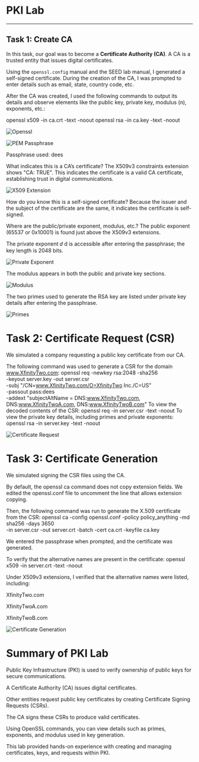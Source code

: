 

# PKI Lab

---

## Task 1: Create CA

In this task, our goal was to become a **Certificate Authority (CA)**. A CA is a trusted entity that issues digital certificates.

Using the `openssl.config` manual and the SEED lab manual, I generated a self-signed certificate. During the creation of the CA, I was prompted to enter details such as email, state, country code, etc.

After the CA was created, I used the following commands to output its details and observe elements like the public key, private key, modulus \(n\), exponents, etc.:


openssl x509 -in ca.crt -text -noout
openssl rsa -in ca.key -text -noout

![Openssl](https://media.discordapp.net/attachments/1174554222323318844/1398040454691553351/PKI_1.png?ex=6883ea22&is=688298a2&hm=6afc0f32dff1159f5ce6203cca847009b1199ac971ce39fd012b90f66ec84387&=&format=webp&quality=lossless)

![PEM Passphrase](https://media.discordapp.net/attachments/1174554222323318844/1398040454100160603/PKI_2.png?ex=6883ea22&is=688298a2&hm=8d4887c524110d71696e2ae42a15c3c418e99efffb94b85e1e84befb4674fff2&=&format=webp&quality=lossless)

Passphrase used: dees

What indicates this is a CA’s certificate?
The X509v3 constraints extension shows "CA: TRUE". This indicates the certificate is a valid CA certificate, establishing trust in digital communications.

![X509 Extension](https://media.discordapp.net/attachments/1174554222323318844/1398040453839851602/PKI_3.png?ex=6883ea22&is=688298a2&hm=4a2072158fea5d341a93bf124e1cfd4c55fe56e5edb390ed54f350b873f3e86c&=&format=webp&quality=lossless)

How do you know this is a self-signed certificate?
Because the issuer and the subject of the certificate are the same, it indicates the certificate is self-signed.

Where are the public/private exponent, modulus, etc.?
The public exponent (65537 or 0x10001) is found just above the X509v3 extensions.

The private exponent 
𝑑
d is accessible after entering the passphrase; the key length is 2048 bits.

![Private Exponent](https://media.discordapp.net/attachments/1174554222323318844/1398040453630263316/private_exponent.png?ex=6883ea22&is=688298a2&hm=667fcbb3488988c2d181cc808e9e3c35aa9af09f8d0262e99f6536afa0b4c0cc&=&format=webp&quality=lossless)

The modulus appears in both the public and private key sections.

![Modulus](https://media.discordapp.net/attachments/1174554222323318844/1398040453374414980/modulus.png?ex=6883ea22&is=688298a2&hm=071c4ab183923d0979f8e956e1fd0587afb0fc4bc60bf0fbf76cd9fce4a6ff72&=&format=webp&quality=lossless)

The two primes used to generate the RSA key are listed under private key details after entering the passphrase.

![Primes](https://media.discordapp.net/attachments/1174554222323318844/1398040453131272305/primes.png?ex=6883ea22&is=688298a2&hm=797ec6df1edde1845659edd8ee686752080667309fcf2f3321342a1dbcbdd92c&=&format=webp&quality=lossless)

# Task 2: Certificate Request (CSR)
We simulated a company requesting a public key certificate from our CA.

The following command was used to generate a CSR for the domain www.XfinityTwo.com:
openssl req -newkey rsa:2048 -sha256 \
  -keyout server.key -out server.csr \
  -subj "/CN=www.XfinityTwo.com/O=XfinityTwo Inc./C=US" \
  -passout pass:dees \
  -addext "subjectAltName = DNS:www.XfinityTwo.com, DNS:www.XfinityTwoA.com, DNS:www.XfinityTwoB.com"
To view the decoded contents of the CSR:
openssl req -in server.csr -text -noout
To view the private key details, including primes and private exponents:
openssl rsa -in server.key -text -noout

![Certificate Request](https://media.discordapp.net/attachments/1174554222323318844/1398040452808315022/certificate_request.png?ex=6883ea22&is=688298a2&hm=90b0a32b6ba183f7891bb8060ac7ceed0db920272b9154f02d45efee5ed70d76&=&format=webp&quality=lossless)

# Task 3: Certificate Generation
We simulated signing the CSR files using the CA.

By default, the openssl ca command does not copy extension fields. We edited the openssl.conf file to uncomment the line that allows extension copying.

Then, the following command was run to generate the X.509 certificate from the CSR:
openssl ca -config openssl.conf -policy policy_anything -md sha256 -days 3650 \
  -in server.csr -out server.crt -batch -cert ca.crt -keyfile ca.key


We entered the passphrase when prompted, and the certificate was generated.

To verify that the alternative names are present in the certificate:
openssl x509 -in server.crt -text -noout

Under X509v3 extensions, I verified that the alternative names were listed, including:

XfinityTwo.com

XfinityTwoA.com

XfinityTwoB.com

![Certificate Generation](https://media.discordapp.net/attachments/1174554222323318844/1398040452342612099/certificate.png?ex=6883ea22&is=688298a2&hm=e71b9b6156de5792a4311f323a886116276ecab274ec1a5dbbc2158562296338&=&format=webp&quality=lossless)


# Summary of PKI Lab
Public Key Infrastructure (PKI) is used to verify ownership of public keys for secure communications.

A Certificate Authority (CA) issues digital certificates.

Other entities request public key certificates by creating Certificate Signing Requests (CSRs).

The CA signs these CSRs to produce valid certificates.

Using OpenSSL commands, you can view details such as primes, exponents, and modulus used in key generation.

This lab provided hands-on experience with creating and managing certificates, keys, and requests within PKI.

